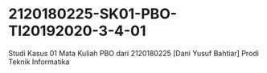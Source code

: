 # 2120180225-SK01-PBO-TI20192020-3-4-01
Studi Kasus 01 Mata Kuliah PBO dari 2120180225 [Dani Yusuf Bahtiar] Prodi Teknik Informatika
